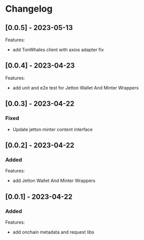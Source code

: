 # Changelog

## [0.0.5] - 2023-05-13

Features:

- add TonWhales client with axios adapter fix

## [0.0.4] - 2023-04-23

Features:

- add unit and e2e test for Jetton Wallet And Minter Wrappers

## [0.0.3] - 2023-04-22

### Fixed

- Update jetton minter content interface

## [0.0.2] - 2023-04-22

### Added

Features:

- add Jetton Wallet And Minter Wrappers

## [0.0.1] - 2023-04-22

### Added

Features:

- add onchain metadata and request libs
